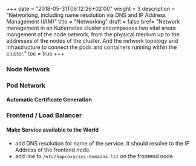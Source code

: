 +++
date = "2018-05-31T06:12:26+02:00"
weight = 3
description = "Networking, including name resolution via DNS and IP Address Management (IAM)"
title = "Networking"
draft = false
bref= "Network management in an Kubernetes cluster encompasses two vital areas: mangement of the node network, from the physical medium up to the addresses of the nodes of the cluster. And the network topology and infrastructure to connect the pods and containers running within the cluster."
toc = true
+++


### Node Network

### Pod Network

#### Automatic Certificate Generation

### Frontend / Load Balancer

#### Make Service available to the World

* add DNS resolution for name of the service. It should resolve to the IP Address of the frontend node.
* add line to `/etc/haproxy/sni-domains.lst` on the frontend node.

